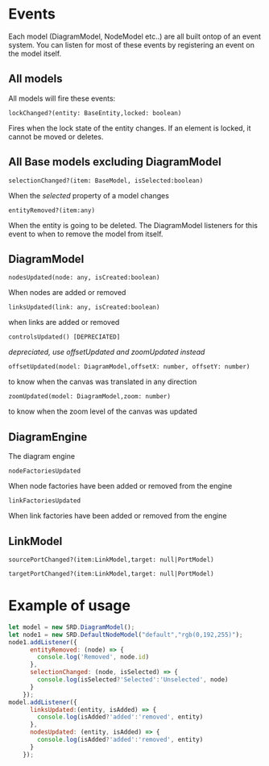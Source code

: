 # Events

Each model (DiagramModel, NodeModel etc..) are all built ontop of an event system. You can listen for most of these events by registering
an event on the model itself.

## All models

All models will fire these events:

    lockChanged?(entity: BaseEntity,locked: boolean)

Fires when the lock state of the entity changes. If an element is locked, it cannot be moved or deletes.

## All Base models excluding DiagramModel


    selectionChanged?(item: BaseModel, isSelected:boolean)

When the _selected_ property of a model changes

    entityRemoved?(item:any)

When the entity is going to be deleted. The DiagramModel listeners for this event to when to remove the model from itself.


## DiagramModel

    nodesUpdated(node: any, isCreated:boolean)

When nodes are added or removed

    linksUpdated(link: any, isCreated:boolean)

when links are added or removed

    controlsUpdated() [DEPRECIATED]

_depreciated, use offsetUpdated and zoomUpdated instead_

    offsetUpdated(model: DiagramModel,offsetX: number, offsetY: number)

to know when the canvas was translated in any direction

    zoomUpdated(model: DiagramModel,zoom: number)

to know when the zoom level of the canvas was updated

## DiagramEngine

The diagram engine

    nodeFactoriesUpdated

When node factories have been added or removed from the engine

    linkFactoriesUpdated

When link factories have been added or removed from the engine

## LinkModel

    sourcePortChanged?(item:LinkModel,target: null|PortModel)

    targetPortChanged?(item:LinkModel,target: null|PortModel)


# Example of usage

```javascript
let model = new SRD.DiagramModel();
let node1 = new SRD.DefaultNodeModel("default","rgb(0,192,255)");
node1.addListener({
      entityRemoved: (node) => {
        console.log('Removed', node.id)
      },
      selectionChanged: (node, isSelected) => {
        console.log(isSelected?'Selected':'Unselected', node)
      }
    });
model.addListener({
      linksUpdated:(entity, isAdded) => {
        console.log(isAdded?'added':'removed', entity)
      },
      nodesUpdated: (entity, isAdded) => {
        console.log(isAdded?'added':'removed', entity)
      }
    });
```
